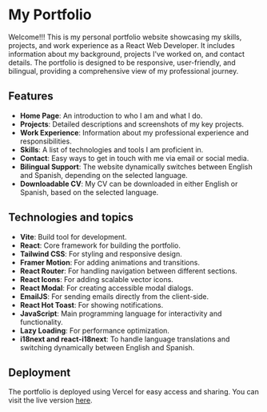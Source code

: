 # My Portfolio

Welcome!!! This is my personal portfolio website showcasing my skills, projects, and work experience as a React Web Developer. It includes information about my background, projects I've worked on, and contact details. The portfolio is designed to be responsive, user-friendly, and bilingual, providing a comprehensive view of my professional journey.

## Features

- **Home Page**: An introduction to who I am and what I do.
- **Projects**: Detailed descriptions and screenshots of my key projects.
- **Work Experience**: Information about my professional experience and responsibilities.
- **Skills**: A list of technologies and tools I am proficient in.
- **Contact**: Easy ways to get in touch with me via email or social media.
- **Bilingual Support**: The website dynamically switches between English and Spanish, depending on the selected language.
- **Downloadable CV**: My CV can be downloaded in either English or Spanish, based on the selected language.

## Technologies and topics

- **Vite**: Build tool for development.
- **React**: Core framework for building the portfolio.
- **Tailwind CSS**: For styling and responsive design.
- **Framer Motion**: For adding animations and transitions.
- **React Router**: For handling navigation between different sections.
- **React Icons**: For adding scalable vector icons.
- **React Modal**: For creating accessible modal dialogs.
- **EmailJS**: For sending emails directly from the client-side.
- **React Hot Toast**: For showing notifications.
- **JavaScript**: Main programming language for interactivity and functionality.
- **Lazy Loading**: For performance optimization.
- **i18next and react-i18next**: To handle language translations and switching dynamically between English and Spanish.

## Deployment

The portfolio is deployed using Vercel for easy access and sharing. You can visit the live version [here](https://portfolio-jusme.vercel.app/).
